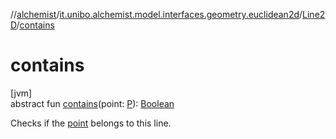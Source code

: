 //[alchemist](../../../index.md)/[it.unibo.alchemist.model.interfaces.geometry.euclidean2d](../index.md)/[Line2D](index.md)/[contains](contains.md)

# contains

[jvm]\
abstract fun [contains](contains.md)(point: [P](index.md)): [Boolean](https://kotlinlang.org/api/latest/jvm/stdlib/kotlin/-boolean/index.html)

Checks if the [point](contains.md) belongs to this line.
